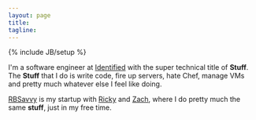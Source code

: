 ```yaml
---
layout: page
title: 
tagline: 
---
```

{% include JB/setup %}


I'm a software engineer at [Identified](http://www.identified.com) with the super technical title of **Stuff**. The **Stuff** that I do is write code, fire up servers, hate Chef, manage VMs and pretty much whatever else I feel like doing. 


[RBSavvy](http://rbsavvy.com) is my startup with [Ricky](http://rickychilcott.com) and [Zach](http://zachkuzmic.com), where I do pretty much the same **stuff**, just in my free time.


